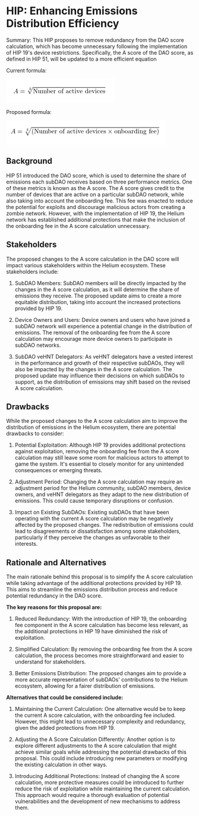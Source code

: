 # HIP: Enhancing Emissions Distribution Efficiency

Summary: This HIP proposes to remove redundancy from the DAO score calculation, which has become unnecessary following the implementation of HIP 19's device restrictions. Specifically, the A score of the DAO score, as defined in HIP 51, will be updated to a more efficient equation

Current formula:

![Current HIP 51 Formula](png2.PNG)

Proposed formula:

![Future HIP 51 Formula](png3.PNG)


## Background ##
HIP 51 introduced the DAO score, which is used to determine the share of emissions each subDAO receives based on three performance metrics. One of these metrics is known as the A score. The A score gives credit to the number of devices that are active on a particular subDAO network, while also taking into account the onboarding fee. This fee was enacted to reduce the potential for exploits and discourage malicious actors from creating a zombie network. However, with the implementation of HIP 19, the Helium network has established additional protections that make the inclusion of the onboarding fee in the A score calculation unnecessary.

## Stakeholders ##

The proposed changes to the A score calculation in the DAO score will impact various stakeholders within the Helium ecosystem. These stakeholders include:

1. SubDAO Members: SubDAO members will be directly impacted by the changes in the A score calculation, as it will determine the share of emissions they receive. The proposed update aims to create a more equitable distribution, taking into account the increased protections provided by HIP 19.

2. Device Owners and Users: Device owners and users who have joined a subDAO network will experience a potential change in the distribution of emissions. The removal of the onboarding fee from the A score calculation may encourage more device owners to participate in subDAO networks.

3. SubDAO veHNT Delegators: As veHNT delegators have a vested interest in the performance and growth of their respective subDAOs, they will also be impacted by the changes in the A score calculation. The proposed update may influence their decisions on which subDAOs to support, as the distribution of emissions may shift based on the revised A score calculation.


## Drawbacks ##

While the proposed changes to the A score calculation aim to improve the distribution of emissions in the Helium ecosystem, there are potential drawbacks to consider:

1. Potential Exploitation: Although HIP 19 provides additional protections against exploitation, removing the onboarding fee from the A score calculation may still leave some room for malicious actors to attempt to game the system. It's essential to closely monitor for any unintended consequences or emerging threats.

2. Adjustment Period: Changing the A score calculation may require an adjustment period for the Helium community, subDAO members, device owners, and veHNT delegators as they adapt to the new distribution of emissions. This could cause temporary disruptions or confusion.

3. Impact on Existing SubDAOs: Existing subDAOs that have been operating with the current A score calculation may be negatively affected by the proposed changes. The redistribution of emissions could lead to disagreements or dissatisfaction among some stakeholders, particularly if they perceive the changes as unfavorable to their interests.

## Rationale and Alternatives

The main rationale behind this proposal is to simplify the A score calculation while taking advantage of the additional protections provided by HIP 19. This aims to streamline the emissions distribution process and reduce potential redundancy in the DAO score. 

**The key reasons for this proposal are:**

1. Reduced Redundancy: With the introduction of HIP 19, the onboarding fee component in the A score calculation has become less relevant, as the additional protections in HIP 19 have diminished the risk of exploitation.

2. Simplified Calculation: By removing the onboarding fee from the A score calculation, the process becomes more straightforward and easier to understand for stakeholders.

3. Better Emissions Distribution: The proposed changes aim to provide a more accurate representation of subDAOs' contributions to the Helium ecosystem, allowing for a fairer distribution of emissions.

**Alternatives that could be considered include:**

1. Maintaining the Current Calculation: One alternative would be to keep the current A score calculation, with the onboarding fee included. However, this might lead to unnecessary complexity and redundancy, given the added protections from HIP 19.

2. Adjusting the A Score Calculation Differently: Another option is to explore different adjustments to the A score calculation that might achieve similar goals while addressing the potential drawbacks of this proposal. This could include introducing new parameters or modifying the existing calculation in other ways.

3. Introducing Additional Protections: Instead of changing the A score calculation, more protective measures could be introduced to further reduce the risk of exploitation while maintaining the current calculation. This approach would require a thorough evaluation of potential vulnerabilities and the development of new mechanisms to address them.

